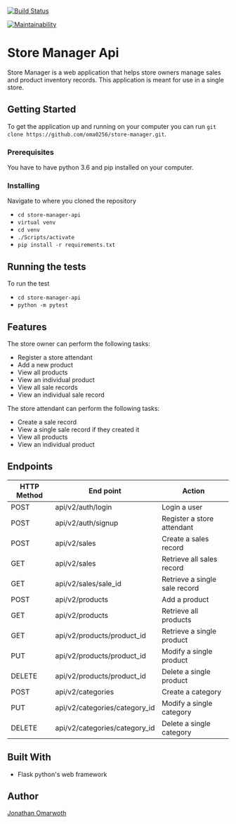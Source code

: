 [![Build Status](https://travis-ci.org/oma0256/store-manager-api.svg?branch=challenge3)](https://travis-ci.org/oma0256/store-manager-api)
<!-- [![Coverage Status](https://coveralls.io/repos/github/oma0256/store-manager-api/badge.svg?branch=challenge3)](https://coveralls.io/github/oma0256/store-manager-api?branch=challenge3) -->
[![Maintainability](https://api.codeclimate.com/v1/badges/3303ae1c369c0bd693df/maintainability)](https://codeclimate.com/github/oma0256/store-manager-api/maintainability)
# Store Manager Api
Store Manager is a web application that helps store owners manage sales and product inventory records. This application is meant for use in a single store.

## Getting Started
To get the application up and running on your computer you can run ```git clone https://github.com/oma0256/store-manager.git```.

### Prerequisites
You have to have python 3.6 and pip installed on your computer.

### Installing
Navigate to where you cloned the repository
- ```cd store-manager-api```
- ```virtual venv```
- ```cd venv```
- ```./Scripts/activate```
- ```pip install -r requirements.txt```

## Running the tests
To run the test
- ```cd store-manager-api```
- ```python -m pytest```

## Features
The store owner can perform the following tasks:
- Register a store attendant
- Add a new product
- View all products
- View an individual product
- View all sale records
- View an individual sale record

The store attendant can perform the following tasks:
- Create a sale record
- View a single sale record if they created it
- View all products
- View an individual product

## Endpoints
HTTP Method | End point | Action
-----------|-----------|----------
POST | api/v2/auth/login | Login a user
POST | api/v2/auth/signup | Register a store attendant
POST | api/v2/sales | Create a sales record
GET | api/v2/sales | Retrieve all sales record
GET | api/v2/sales/sale_id | Retrieve a single sale record
POST | api/v2/products | Add a product
GET | api/v2/products | Retrieve all products
GET | api/v2/products/product_id | Retrieve a single product
PUT | api/v2/products/product_id | Modify a single product
DELETE | api/v2/products/product_id | Delete a single product
POST | api/v2/categories | Create a category
PUT | api/v2/categories/category_id | Modify a single category
DELETE | api/v2/categories/category_id | Delete a single category

## Built With
- Flask python's web framework

## Author
[Jonathan Omarwoth](https://github.com/oma0256)
